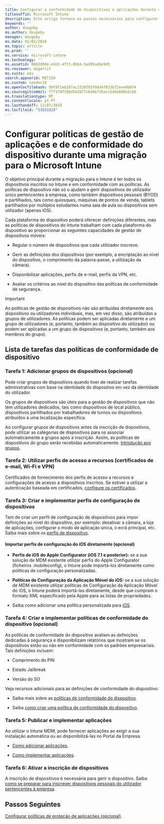 ```yaml
---
title: Configurar a conformidade de dispositivos e aplicações durante uma migração do Intune
titlesuffix: Microsoft Intune
description: Este artigo fornece os passos necessários para configurar as políticas de gestão de aplicações e de conformidade do dispositivo durante uma migração do Microsoft Intune.
keywords: ''
author: dougeby
ms.author: dougeby
manager: dougeby
ms.date: 01/02/2018
ms.topic: article
ms.prod: ''
ms.service: microsoft-intune
ms.technology: ''
ms.assetid: 0062d08e-e5b3-4f73-8b64-5ad95adbe945
ms.reviewer: dagerrit
ms.suite: ems
search.appverid: MET150
ms.custom: seodec18
ms.openlocfilehash: 99f8f1eb297ac1530f9379dd4f033b72eee0b0f4
ms.sourcegitcommit: fff179f59bd542677cbd4bf3bacc24bb880e2cb6
ms.translationtype: MT
ms.contentlocale: pt-PT
ms.lasthandoff: 12/07/2018
ms.locfileid: "53031828"
---
```

# <a name="configure-device-compliance-and-app-management-policies-when-migrating-to-microsoft-intune"></a>Configurar políticas de gestão de aplicações e de conformidade do dispositivo durante uma migração para o Microsoft Intune

O objetivo principal durante a migração para o Intune é ter todos os dispositivos inscritos no Intune e em conformidade com as políticas. As políticas de dispositivo não só o ajudam a gerir dispositivos de utilizador único pertencentes à empresa, como também dispositivos pessoais (BYOD) e partilhados, tais como quiosques, máquinas de pontos de venda, tablets partilhados por múltiplos estudantes numa sala de aula ou dispositivos sem utilizador (apenas iOS).

Cada plataforma do dispositivo poderá oferecer definições diferentes, mas as políticas de dispositivos do Intune trabalham com cada plataforma do dispositivo ao proporcionar as seguintes capacidades de gestão de dispositivos móveis:

-   Regular o número de dispositivos que cada utilizador inscreve.

-   Gerir as definições dos dispositivos (por exemplo, a encriptação ao nível do dispositivo, o comprimento da palavra-passe, a utilização da câmara).

-   Disponibilizar aplicações, perfis de e-mail, perfis da VPN, etc.

-   Avaliar os critérios ao nível do dispositivo das políticas de conformidade de segurança.

> [!IMPORTANT]
> As políticas de gestão de dispositivos não são atribuídas diretamente aos dispositivos ou utilizadores individuais, mas, em vez disso, são atribuídas a grupos de utilizadores. As políticas podem ser aplicadas diretamente a um grupo de utilizadores (e, portanto, também ao dispositivo do utilizador) ou podem ser aplicadas a um grupo de dispositivos (e, portanto, também aos membros do grupo).

## <a name="task-list-for-device-compliance-policies"></a>Lista de tarefas das políticas de conformidade de dispositivo

### <a name="task-1-add-device-groups-optional"></a>Tarefa 1: Adicionar grupos de dispositivos (opcional)

Pode criar grupos de dispositivos quando tiver de realizar tarefas administrativas com base na identidade do dispositivo em vez da identidade do utilizador.

Os grupos de dispositivos são úteis para a gestão de dispositivos que não têm utilizadores dedicados, tais como dispositivos de local público, dispositivos partilhados por trabalhadores de turnos ou dispositivos atribuídos a uma localização específica.

Ao configurar grupos de dispositivos antes da inscrição de dispositivos, pode utilizar as categorias de dispositivos para os associar automaticamente a grupos após a inscrição. Assim, as políticas de dispositivos do grupo serão recebidas automaticamente. [Introdução aos grupos](groups-get-started.md).

### <a name="task-2-use-resource-access-profiles-wi-fi-vpn-and-email-certificates"></a>Tarefa 2: Utilizar perfis de acesso a recursos (certificados de e-mail, Wi-Fi e VPN)

Certificados de fornecimento dos perfis de acesso a recursos e configurações de acesso a dispositivos inscritos. Se estiver a utilizar a autenticação baseada em certificados, [configure os certificados](certificates-configure.md).

### <a name="task-3-create-and-deploy-device-configuration-profiles"></a>Tarefa 3: Criar e implementar perfis de configuração de dispositivos

Tem de criar um perfil de configuração de dispositivos para impor definições ao nível do dispositivo, por exemplo: desativar a câmara, a loja de aplicações, configurar o modo de aplicação única, o ecrã principal, etc. Saiba mais sobre os [perfis de dispositivo](device-profiles.md).

####  <a name="directly-import-ios-configuration-profiles-optional"></a>Importar perfis de configuração do iOS diretamente (opcional)

-   **Perfis de iOS do Apple Configurator (iOS 7.1 e posterior):** se a sua solução de MDM existente utilizar perfis do Apple Configurator (ficheiros .mobileconfig), o Intune pode importá-los diretamente como políticas de configuração personalizadas.

-   **Políticas de Configuração da Aplicação Móvel do iOS:** se a sua solução de MDM existente utilizar políticas de Configuração da Aplicação Móvel do iOS, o Intune poderá importá-las diretamente, desde que cumpram o formato XML especificado pela Apple para as listas de propriedades.

- Saiba como adicionar uma política personalizada para [iOS](custom-settings-ios.md).

### <a name="task-4-create-and-deploy-device-compliance-policies-optional"></a>Tarefa 4: Criar e implementar políticas de conformidade do dispositivo (opcional)

As políticas de conformidade do dispositivo avaliam as definições dedicadas à segurança e disponibilizam relatórios que mostram se os dispositivos estão ou não em conformidade com os padrões empresariais. Tais definições incluem:

-   Comprimento do PIN

-   Estado Jailbreak

-   Versão do SO

Veja recursos adicionais para as definições de conformidade do dispositivo:

-   Saiba mais sobre as [políticas de conformidade do dispositivo](device-compliance.md).

-   Saiba [como criar uma política de conformidade do dispositivo](device-compliance-get-started.md).

### <a name="task-5-publish-and-deploy-apps"></a>Tarefa 5: Publicar e implementar aplicações

Ao utilizar o Intune MDM, pode fornecer aplicações ao exigir a sua instalação automática ou ao disponibilizá-las no Portal da Empresa.

-   [Como adicionar aplicações](apps-add.md).

-   [Como implementar aplicações](apps-deploy.md).

### <a name="task-6-enable-device-enrollment"></a>Tarefa 6: Ativar a inscrição de dispositivos

A inscrição de dispositivos é necessária para gerir o dispositivo. Saiba [como se preparar para inscrever dispositivos pessoais do utilizador pertencentes à empresa](device-enrollment.md).

## <a name="next-steps"></a>Passos Seguintes

[Configurar políticas de proteção de aplicações (opcional)](migration-guide-app-protection-policies.md).
